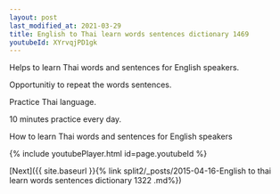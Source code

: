 ```yaml
---
layout: post
last_modified_at: 2021-03-29
title: English to Thai learn words sentences dictionary 1469 
youtubeId: XYrvqjPD1gk
---
```

 
 
Helps to learn Thai words and sentences for English speakers.

Opportunitiy to repeat the words sentences. 

Practice Thai language. 
 
10 minutes practice every day. 
 
How to learn Thai words and sentences for English speakers 
 
{% include youtubePlayer.html id=page.youtubeId %}
 
 
[Next]({{ site.baseurl }}{% link  split2/_posts/2015-04-16-English to thai learn words sentences dictionary 1322 .md%})
 

